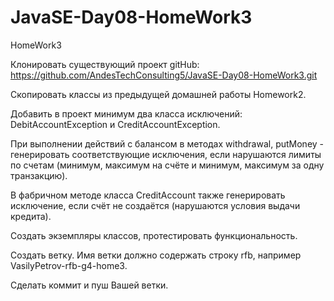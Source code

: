 # JavaSE-Day08-HomeWork3
HomeWork3

Клонировать существующий проект gitHub: https://github.com/AndesTechConsulting5/JavaSE-Day08-HomeWork3.git

Скопировать классы из предыдущей домашней работы Homework2.

Добавить в проект минимум два класса исключений: DebitAccountException и CreditAccountException.

При выполнении действий с балансом в методах withdrawal, putMoney - генерировать соответствующие исключения, если нарушаются лимиты по счетам (минимум, максимум на счёте и минимум, максимум за одну транзакцию).

В фабричном методе класса CreditAccount также генерировать исключение, если счёт не создаётся (нарушаются условия выдачи кредита).

Создать экземпляры классов, протестировать функциональность.

Создать ветку. Имя ветки должно содержать строку rfb, например VasilyPetrov-rfb-g4-home3.

Сделать коммит и пуш Вашей ветки.
